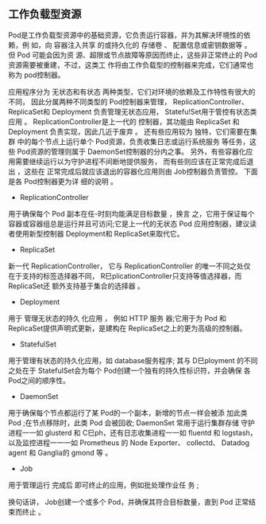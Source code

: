 ## 工作负载型资源

Pod是工作负载型资源中的基础资源，它负责运行容器，并为其解决环境性的依赖，例 如，向 容器注入共享 的或持久化的 存储卷 、 配置信息或密钥数据等 。 但 Pod 可能会因为资 源、超限或节点故障等原因而终止，这些非正常终止的 Pod 资源需要被重建，不过，这类工 作将由工作负载型的控制器来完成，它们通常也称为 pod控制器。

应用程序分为 无状态和有状态 两种类型，它们对环境的依赖及工作特性有很大的不同， 因此分属两种不同类型的 Pod控制器来管理， ReplicationController、 ReplicaSet和 Deployment 负责管理无状态应用， Statefu!Set用于管控有状态类应用 。 ReplicationController是上一代的 控制器，其功能由 ReplicaSet 和 Deployment 负责实现，因此几近于废弃 。 还有些应用较为 独特，它们需要在集群 中的每个节点上运行单个 Pod资源，负责收集日志或运行系统服务 等任务，这些 Pod资源的管理则属于 DaemonSet控制器的分内之事。 另外，有些容器化应 用需要继续运行以为守护进程不间断地提供服务， 而有些则应该在正常完成后退出 ，这些在 正常完成后就应该退出的容器化应用则由 Job控制器负责管控。 下面是各 Pod控制器更为详 细的说明 。

* ReplicationController

用于确保每个 Pod 副本在任-时刻均能满足目标数量 ，换言 之，它用于保证每个容器或容器组总是运行并且可访问;它是上一代的无状态 Pod 应用控制器，建议读者使用新型控制器 Deployment和 ReplicaSet来取代它。

* ReplicaSet 

新一代 ReplicationController， 它与 ReplicationController 的唯一不同之处仅 在于支持的标签选择器不同， R巳plicationController只支持等值选择器，而 ReplicaSet还 额外支持基于集合的选择器 。

* Deployment

用于 管理无状态的持久 化应用 ， 例如 HTTP 服务 器;它用于为 Pod 和 ReplicaSet提供声明式更新，是建构在 ReplicaSet之上的更为高级的控制器。

* StatefulSet 

用于管理有状态的持久化应用，如 database服务程序; 其与 D巳ployment 的不同之处在于 StatefulSet会为每个 Pod创建一个独有的持久性标识符，并会确保 各 Pod之间的顺序性。

* DaemonSet

用于确保每个节点都运行了某 Pod的一个副本，新增的节点一样会被添 加此类 Pod ;在节点移除时，此类 Pod 会被回收; DaemonSet 常用于运行集群存储 守护进程一一如 glusterd 和 C巳ph，还有日志收集进程一一如 fluentd 和 logstash，以及监控进程一一一如 Prometheus 的 Node Exporter、 collectd、 Datadog agent 和 Ganglia的 gmond 等 。

* Job 

用于管理运行 完成后 即可终止的应用，例如批处理作业任 务 ;

换句话讲， Job创建一个或多个 Pod，并确保其符合目标数量，直到 Pod 正常结束而终止 。

